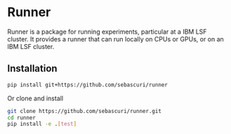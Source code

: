 # Runner

Runner is a package for running experiments, particular at a IBM LSF cluster. 
It provides a runner that can run locally on CPUs or GPUs, or on an IBM LSF cluster.

## Installation  
```bash
pip install git+https://github.com/sebascuri/runner
```
Or clone and install 
```bash
git clone https://github.com/sebascuri/runner.git
cd runner 
pip install -e .[test]
```